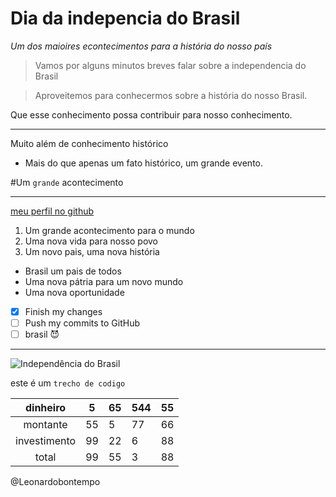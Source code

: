# Dia da indepencia do Brasil


*Um dos maioires econtecimentos para a história do nosso país*

>Vamos por alguns minutos breves falar sobre a independencia do Brasil

>Aproveitemos para conhecermos sobre a história do nosso Brasil.

Que esse conhecimento possa contribuir para nosso conhecimento.

---

Muito além de conhecimento histórico

* Mais do que apenas um fato histórico, um grande evento.

#Um `grande` acontecimento

---

[meu perfil no github](https://github.com/joseaofilho)

1. Um grande acontecimento para o mundo
2. Uma nova vida para nosso povo
3. Um novo pais, uma nova história

* Brasil um pais de todos
* Uma nova pátria para um novo mundo
* Uma nova oportunidade

- [x] Finish my changes
- [ ] Push my commits to GitHub
- [ ] brasil  :smiling_imp:

---

![Independência do Brasil](https://pt.wikipedia.org/wiki/Independ%C3%AAncia_do_Brasil#/media/Ficheiro:Pedro_Am%C3%A9rico_-_Independ%C3%AAncia_ou_Morte_-_Google_Art_Project.jpg)


este é um `trecho de codigo`


|  dinheiro  | 5  | 65 | 544 | 55 |
|:-------:|----|----|-----|----|
| montante | 55 | 5  | 77  | 66 |
| investimento  | 99 | 22 | 6   | 88 |
| total  | 99 | 55 | 3   | 88 |

@Leonardobontempo
